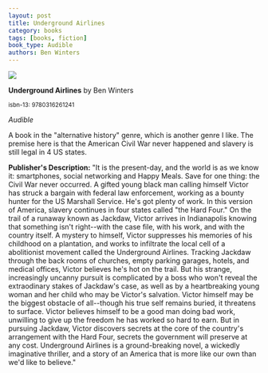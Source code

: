 ```yaml
---
layout: post
title: Underground Airlines
category: books
tags: [books, fiction]
book_type: Audible
authors: Ben Winters
---
```


<img src="http://books.google.com/books/content?id=ZbfNjgEACAAJ&printsec=frontcover&img=1&zoom=1&source=gbs_api"/>

**Underground Airlines** by Ben Winters

<sup>isbn-13: 9780316261241</sup>

*Audible*

A book in the "alternative history" genre, which is another genre I like. The premise here is that the American Civil War never happened and slavery is still legal in 4 US states.

**Publisher's Description:**
"It is the present-day, and the world is as we know it: smartphones, social
networking and Happy Meals. Save for one thing: the Civil War never
occurred. A gifted young black man calling himself Victor has struck a
bargain with federal law enforcement, working as a bounty hunter for the US
Marshall Service. He's got plenty of work. In this version of America,
slavery continues in four states called "the Hard Four." On the trail of a
runaway known as Jackdaw, Victor arrives in Indianapolis knowing that
something isn't right--with the case file, with his work, and with the
country itself. A mystery to himself, Victor suppresses his memories of his
childhood on a plantation, and works to infiltrate the local cell of a
abolitionist movement called the Underground Airlines. Tracking Jackdaw
through the back rooms of churches, empty parking garages, hotels, and
medical offices, Victor believes he's hot on the trail. But his strange,
increasingly uncanny pursuit is complicated by a boss who won't reveal the
extraodinary stakes of Jackdaw's case, as well as by a heartbreaking young
woman and her child who may be Victor's salvation. Victor himself may be
the biggest obstacle of all--though his true self remains buried, it
threatens to surface. Victor believes himself to be a good man doing bad
work, unwilling to give up the freedom he has worked so hard to earn. But
in pursuing Jackdaw, Victor discovers secrets at the core of the country's
arrangement with the Hard Four, secrets the government will preserve at any
cost. Underground Airlines is a ground-breaking novel, a wickedly
imaginative thriller, and a story of an America that is more like our own
than we'd like to believe."
